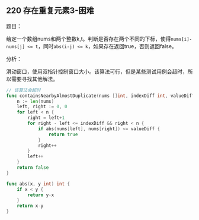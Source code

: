## 220 存在重复元素3-困难

题目：

给定一个数组nums和两个整数k,t。判断是否存在两个不同的下标，使得`nums[i]-nums[j] <= t`，同时`abs(i-j) <= k`，如果存在返回true，否则返回false。



分析：

滑动窗口，使用双指针控制窗口大小。该算法可行，但是某些测试用例会超时，所以需要寻找其他解法。

```go
// 该算法会超时
func containsNearbyAlmostDuplicate(nums []int, indexDiff int, valueDiff int) bool {
    n := len(nums)
    left, right := 0, 0
    for left < n {
        right = left+1
        for right - left <= indexDiff && right < n {
            if abs(nums[left], nums[right]) <= valueDiff {
                return true
            }
            right++
        }
        left++
    }
    return false
}

func abs(x, y int) int {
    if x < y {
        return y-x
    }
    return x-y
}
```



